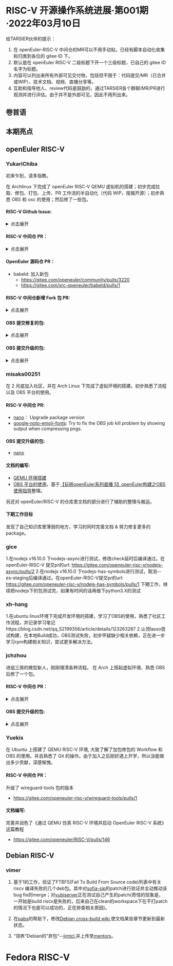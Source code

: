 # RISC-V 开源操作系统进展·第001期·2022年03月10日

给TARSIER伙伴的提示：
1. 在 openEuler-RISC-V 中间仓的MR可以不用手动贴，已经有脚本自动化收集和归类到各位的 gitee ID 下。
2. 默认是在 openEuler RISC-V 二级标题下开一个三级标题，已自己的 gitee ID 名字为标题。
3. 内容可以列出来所有外部可见交付物，包括但不限于：代码提交/MR（已合并或WIP）、技术文档、视频、直播分享等。
4. 互助和指导他人、review代码是鼓励的，通过TARSIER各个群聊/MR/PR进行观测并进行评估。由于并不是外部可见，因此不用列出来。


## 卷首语

## 本期亮点

## openEuler RISC-V

### YukariChiba

初来乍到，请多指教。

在 Archlinux 下完成了 openEuler RISC-V QEMU 虚拟机的搭建；初步完成拉取、修包、打包、上传、PR 工作流的半自动化（代码 WIP，按揭开源）；初步熟悉 OBS 和 osc 的使用；然后修了一些包。

#### RISC-V Github Issue:
<details>
  <summary>点击展开</summary>

- python-nose: 源码仓已关闭该项目
    - https://github.com/isrc-cas/tarsier-oerv/issues/248
- liboauth: 加密算法问题，后续升级 nss 解决
    - https://github.com/isrc-cas/tarsier-oerv/issues/249
- etcd: 性能问题，已解决；内存问题
    - https://github.com/isrc-cas/tarsier-oerv/issues/250
- certmonger: 加密算法问题，后续升级 nss 解决
    - https://github.com/isrc-cas/tarsier-oerv/issues/254
- attest-tools: digest-list-tools 问题，去掉依赖解决
    - https://github.com/isrc-cas/tarsier-oerv/issues/256
- fftw: 性能问题导致误差，正在解决中
    - https://github.com/isrc-cas/tarsier-oerv/issues/264

</details>

#### RISC-V 中间仓 PR：
<details>
  <summary>点击展开</summary>

- vdo: Upstream 未定义 RISC-V 下的指令，进行一个 Port
    - https://gitee.com/openeuler-risc-v/vdo/pulls/1
- libxslt: 清除测试环境中 deprecated 的函数
    - https://gitee.com/openeuler-risc-v/libxslt/pulls/1
- python-urlgrabber: 更新 Python 升级到十位数版本后的路径匹配
    - https://gitee.com/openeuler-risc-v/python-urlgrabber/pulls/1
- openEuler-logos: Service 不支持文件夹格式，重新打包
    - https://gitee.com/openeuler-risc-v/openEuler-logos/pulls/1
- osinfo-db-tools: 性能问题，放宽延迟限制
    - https://gitee.com/openeuler-risc-v/osinfo-db-tools/pulls/1
- openEuler-indexhtml: Service 不支持文件夹格式，重新打包
    - https://gitee.com/openeuler-risc-v/openEuler-indexhtml/pulls/1
- lxc: 修复 linker 问题；Patch 后的架构不支持，进行一个修复
    - https://gitee.com/openeuler-risc-v/lxc/pulls/1
- proftpd: 禁用不联网环境下会失败的测试项
    - https://gitee.com/openeuler-risc-v/proftpd/pulls/1
- lcr: ExclusiveArch 增加 riscv64
    - https://gitee.com/openeuler-risc-v/lcr/pulls/1
- libcni: ExclusiveArch 增加 riscv64
    - https://gitee.com/openeuler-risc-v/clibcni/pulls/1
- valgrind: Upstream 不支持 RISC-V，换成支持 RISC-V 的 Fork 版本；增加 Credit 信息
    - https://gitee.com/openeuler-risc-v/valgrind/pulls/3
    - https://gitee.com/openeuler-risc-v/valgrind/pulls/2
- rubygem-mini_magick: 性能问题，放宽延迟限制
    - https://gitee.com/openeuler-risc-v/rubygem-mini_magick/pulls/1
- rubygem-cucumber-core: 性能问题，放宽延迟限制
    - https://gitee.com/openeuler-risc-v/rubygem-cucumber-core/pulls/1
- gupnp: 性能问题，放宽延迟限制
    - https://gitee.com/openeuler-risc-v/gupnp/pulls/1
- librepo: 性能问题，放宽延迟限制
    - https://gitee.com/openeuler-risc-v/librepo/pulls/1
- galera: 性能问题，放宽延迟限制
    - https://gitee.com/openeuler-risc-v/galera/pulls/1
- libffado: config.guess 文件过旧，进行一个升级；转而使用 rpm 包中的文件
    - https://gitee.com/openeuler-risc-v/libffado/pulls/1
    - https://gitee.com/openeuler-risc-v/libffado/pulls/2
- clevis: 性能问题，放宽延迟限制
    - https://gitee.com/openeuler-risc-v/clevis/pulls/1
- libvpx: 给编译文件加入 RISC-V 支持
    - https://gitee.com/openeuler-risc-v/libvpx/pulls/1
- risc-v-kernel: (未合并) 升级 RISC-V 内核
    - https://gitee.com/openeuler-risc-v/risc-v-kernel/pulls/1
- socket_wrapper: 性能问题，放宽延迟限制
    - https://gitee.com/openeuler-risc-v/socket_wrapper/pulls/1
- nss: (未合并) 升级版本以解决加密问题
    - https://gitee.com/openeuler-risc-v/nss/pulls/1
- attest-tools: 去掉失败的 digest-list-tools 依赖；删除 file 阶段并不存在的文件
    - https://gitee.com/openeuler-risc-v/attest-tools/pulls/1
- three-eight-nine-ds-base: 替换链接阶段 hardened-ld 到正确值
    - https://gitee.com/openeuler-risc-v/three-eight-nine-ds-base/pulls/1
- openldap: 测试问题，应用 Upstream Patch；性能问题，放宽延迟限制
    - https://gitee.com/openeuler-risc-v/openldap/pulls/1
- folks: 性能问题，放宽延迟限制
    - https://gitee.com/openeuler-risc-v/folks/pulls/1
- ocaml-dune: 定义宏以避免 file 阶段忽略文件
    - https://gitee.com/openeuler-risc-v/ocaml-dune/pulls/1
- libmbim: 升级版本以满足依赖
    - https://gitee.com/openeuler-risc-v/libmbim/pulls/1

</details>

#### OpenEuler 源码仓 PR：
- babeld: 加入新包
    - https://gitee.com/openeuler/community/pulls/3220
    - https://gitee.com/src-openeuler/babeld/pulls/1

#### RISC-V 中间仓新增 Fork 包 PR:
<details>
  <summary>点击展开</summary>

- https://gitee.com/openeuler/RISC-V/pulls/162
- https://gitee.com/openeuler/RISC-V/pulls/158
- https://gitee.com/openeuler/RISC-V/pulls/157
- https://gitee.com/openeuler/RISC-V/pulls/156
- https://gitee.com/openeuler/RISC-V/pulls/154
- https://gitee.com/openeuler/RISC-V/pulls/153
- https://gitee.com/openeuler/RISC-V/pulls/145
- https://gitee.com/openeuler/RISC-V/pulls/149
- https://gitee.com/openeuler/RISC-V/pulls/147
- https://gitee.com/openeuler/RISC-V/pulls/140
- https://gitee.com/openeuler/RISC-V/pulls/164
- https://gitee.com/openeuler/RISC-V/pulls/165
- https://gitee.com/openeuler/RISC-V/pulls/167
- https://gitee.com/openeuler/RISC-V/pulls/170
- https://gitee.com/openeuler/RISC-V/pulls/173
- https://gitee.com/openeuler/RISC-V/pulls/178
- https://gitee.com/openeuler/RISC-V/pulls/179
- https://gitee.com/openeuler/RISC-V/pulls/195
- https://gitee.com/openeuler/RISC-V/pulls/202
- https://gitee.com/openeuler/RISC-V/pulls/205
- https://gitee.com/openeuler/RISC-V/pulls/207
- https://gitee.com/openeuler/RISC-V/pulls/209
- https://gitee.com/openeuler/RISC-V/pulls/211
- https://gitee.com/openeuler/RISC-V/pulls/214

</details>

#### OBS 提交修复的包:
<details>
  <summary>点击展开</summary>

- https://build.openeuler.org/request/show/536
- https://build.openeuler.org/request/show/537
- https://build.openeuler.org/request/show/539
- https://build.openeuler.org/request/show/540
- https://build.openeuler.org/request/show/541
- https://build.openeuler.org/request/show/542
- https://build.openeuler.org/request/show/543
- https://build.openeuler.org/request/show/547
- https://build.openeuler.org/request/show/548
- https://build.openeuler.org/request/show/549
- https://build.openeuler.org/request/show/550
- https://build.openeuler.org/request/show/551
- https://build.openeuler.org/request/show/557
- https://build.openeuler.org/request/show/558
- https://build.openeuler.org/request/show/559
- https://build.openeuler.org/request/show/562
- https://build.openeuler.org/request/show/569
- https://build.openeuler.org/request/show/571
- https://build.openeuler.org/request/show/572
- https://build.openeuler.org/request/show/576
- https://build.openeuler.org/request/show/584
- https://build.openeuler.org/request/show/588
- https://build.openeuler.org/request/show/590
- https://build.openeuler.org/request/show/604
- https://build.openeuler.org/request/show/612
- https://build.openeuler.org/request/show/613
- https://build.openeuler.org/request/show/614
</details>

#### OBS 提交升级的包:
<details>
  <summary>点击展开</summary>

- https://build.openeuler.org/request/show/453
- https://build.openeuler.org/request/show/456
- https://build.openeuler.org/request/show/457
- https://build.openeuler.org/request/show/467
- https://build.openeuler.org/request/show/468
- https://build.openeuler.org/request/show/470
- https://build.openeuler.org/request/show/471
- https://build.openeuler.org/request/show/472
- https://build.openeuler.org/request/show/481
- https://build.openeuler.org/request/show/482
- https://build.openeuler.org/request/show/484
- https://build.openeuler.org/request/show/485
- https://build.openeuler.org/request/show/486
- https://build.openeuler.org/request/show/494
- https://build.openeuler.org/request/show/495
- https://build.openeuler.org/request/show/496
- https://build.openeuler.org/request/show/497
- https://build.openeuler.org/request/show/499
- https://build.openeuler.org/request/show/500
- https://build.openeuler.org/request/show/501
- https://build.openeuler.org/request/show/502
- https://build.openeuler.org/request/show/503
- https://build.openeuler.org/request/show/504
- https://build.openeuler.org/request/show/505
- https://build.openeuler.org/request/show/506
- https://build.openeuler.org/request/show/507
- https://build.openeuler.org/request/show/508
- https://build.openeuler.org/request/show/509
- https://build.openeuler.org/request/show/510
- https://build.openeuler.org/request/show/511
- https://build.openeuler.org/request/show/512
- https://build.openeuler.org/request/show/563
- https://build.openeuler.org/request/show/564
- https://build.openeuler.org/request/show/568
- https://build.openeuler.org/request/show/578
- https://build.openeuler.org/request/show/579
- https://build.openeuler.org/request/show/580
- https://build.openeuler.org/request/show/581
- https://build.openeuler.org/request/show/582

</details>

### misaka00251

在 2 月底加入社区，并在 Arch Linux 下完成了虚拟环境的搭建。初步熟悉了流程以及 OBS 平台的使用。

#### RISC-V 中间仓 PR:

 - [nano](https://gitee.com/openeuler-risc-v/nano/pulls/1)： Upgrade package version
 - [google-noto-emoji-fonts](https://gitee.com/openeuler-risc-v/google-noto-emoji-fonts/pulls/1): Try to fix the OBS job kill problem by showing output when compressing pngs.

#### OBS 提交升级的包:

 - [nano](https://build.openeuler.org/request/show/587)

#### 文档的编写:

 - [QEMU 环境搭建](https://wiki.251.sh/openeuler_risc-v_qemu_install)
 - [OBS 平台的使用](https://wiki.251.sh/openeuler_risc-v_obs)，基于[【玩转openEuler系列直播 5】openEuler构建之OBS使用指导](https://www.bilibili.com/video/BV1YK411H7E2)整理。

另还对 openEuler/RISC-V 的仓库里文档的部分进行了辅助的整理与搬运。

#### 下期工作目标

发现了自己知识库里薄弱的地方，学习的同时完善文档 & 努力修复更多的 package。

### gice
1.在nodejs v16.10.0 下nodejs-async进行测试，修改check延时后编译通过。在openEuler-RISC-V 提交pr的url:
https://gitee.com/openeuler-risc-v/nodejs-async/pulls/2
2.在nodejs v16.10.0 下nodejs-has-symbols进行测试，取消--es-staging后编译通过。在openEuler-RISC-V提交pr的url:
https://gitee.com/openeuler-risc-v/nodejs-has-symbols/pulls/1
下期工作，继续把nodejs下的包测试完，如果有时间的话再做下python3.X的测试

### xh-hang
1.在ubuntu linux环境下完成开发环境的搭建，学习了OBS的使用，熟悉了社区工作流程，并记录学习笔记https://blog.csdn.net/qq_52199356/article/details/123263287
2.认领lasso尝试构建，在本地Build成功，OBS测试失败，初步怀疑缺少相关依赖，正在进一步学习rpm构建相关知识，尝试更多解决方法。

### jchzhou
进组三周的微型新人，刚刚理清各种流程。
在 Arch 上搭起虚拟环境、熟悉 OBS 后修了一个包。

#### RISC-V 中间仓 PR：
<details>
  <summary>点击展开</summary>

打开 rust 的 riscv64 (gcc) 架构支持
- https://gitee.com/openeuler-risc-v/rust/pulls/2

</details>

#### OBS 提交升级的包:

<details>
    <summary>点击展开</summary>

- https://build.openeuler.org/request/show/475
- https://build.openeuler.org/request/show/476
- https://build.openeuler.org/request/show/477
- https://build.openeuler.org/request/show/478
- https://build.openeuler.org/request/show/479
- https://build.openeuler.org/request/show/480
- https://build.openeuler.org/request/show/483
- https://build.openeuler.org/request/show/488
- https://build.openeuler.org/request/show/489
- https://build.openeuler.org/request/show/490
- https://build.openeuler.org/request/show/492
- https://build.openeuler.org/request/show/493
- https://build.openeuler.org/request/show/498
- https://build.openeuler.org/request/show/521
- https://build.openeuler.org/request/show/522
- https://build.openeuler.org/request/show/523
- https://build.openeuler.org/request/show/565
- https://build.openeuler.org/request/show/566

</details>

### Yuekis
在 Ubuntu 上搭建了 QEMU RISC-V 环境, 大致了解了加包修包的 Workflow 和 OBS 的使用。并且熟悉了 Git 的操作。由于加入之后刚好遇上开学，所以没能做出多少贡献，深感惭愧。

#### RISC-V 中间仓 PR：

升级了 wireguard-tools 包的版本
- https://gitee.com/openeuler-risc-v/wireguard-tools/pulls/1

#### 文档编写:
完善并润色了《通过 QEMU 仿真 RISC-V 环境并启动 OpenEuler RISC-V 系统》这篇教程
- https://gitee.com/openeuler/RISC-V/pulls/146

## Debian RISC-V
### vimer
1. 基于1的工作，验证了FTBFS(Fail To Build From Source code)列表中有关riscv 编译失败的几个deb包。其中对[sofia-sip](https://bugs.debian.org/cgi-bin/bugreport.cgi?bug=978498)的patch进行验证并主动推动该bug fix的merge；对[yubiserver](https://buildd.debian.org/status/package.php?p=yubiserver&suite=sid)正在测试自己产生的patch(奇怪的现象是，一开始是build riscv是失败的，后来自己在clean的workspace下在不打patch的情况下也是可以成功的，正在排查相关原因)。

2. 在[pabs](https://wiki.debian.org/PaulWise)的帮助下，修改[Debian cross-build wiki](https://wiki.debian.org/CrossCompiling),使文档某些章节更新到最新状态。

3. "领养"Debian的"弃包"--[jimtcl](https://bugs.debian.org/cgi-bin/bugreport.cgi?bug=993599),并上传至[mentors](https://mentors.debian.net/package/jimtcl/)。


# Fedora RISC-V

